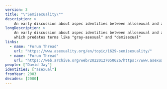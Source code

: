```yaml
---
version: 3
title: "\"Semisexuality\""
description: >
    An early discussion about aspec identities between allosexual and asexual
longDescription: >
    An early discussion about aspec identities between allosexual and asexual
    which predates terms like "gray-asexual" and "demisexual"
links:
  - name: "Forum Thread"
    url: "https://www.asexuality.org/en/topic/1629-semisexuality/"
  - name: "Forum Thread"
    url: "https://web.archive.org/web/20220127050626/https://www.asexuality.org/en/topic/1629-semisexuality/"
people: ["David Jay"]
identities: ["asexual"]
fromYear: 2003
decades: [2000]
---
```

